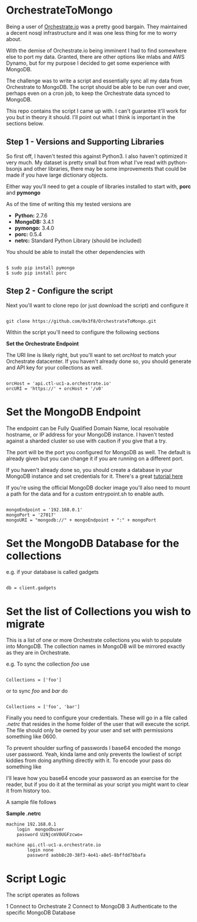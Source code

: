 # OrchestrateToMongo

Being a user of [Orchestrate.io](https://orchestrate.io) was a pretty good bargain.  They maintained a decent nosql infrastructure and it was one less thing for me to worry about.

With the demise of Orchestrate.io being imminent I had to find somewhere else to port my data.  Granted, there are other options like mlabs and AWS Dynamo, but for my purpose I decided to get some experience with MongoDB.

The challenge was to write a script and essentially sync all my data from Orchestrate to MongoDB.  The script should be able to be run over and over, perhaps even on a cron job, to keep the Orchestrate data synced to MongoDB.

This repo contains the script I came up with.  I can't guarantee it'll work for you but in theory it should.  I'll point out what I think is important in the sections below.


## Step 1 - Versions and Supporting Libraries

So first off, I haven't tested this against Python3.  I also haven't optimized it very much.  My dataset is pretty small but from what I've read with python-bsonjs and other libraries, there may be some improvements that could be made if you have large dictionary objects.

Either way you'll need to get a couple of libraries installed to start with, **porc** and **pymongo**

As of the time of writing this my tested versions are

- **Python:** 2.7.6
- **MongoDB:** 3.4.1
- **pymongo:** 3.4.0
- **porc:** 0.5.4
- **netrc:** Standard Python Library (should be included)


You should be able to install the other dependencies with


```

$ sudo pip install pymongo
$ sudo pip install porc

```

## Step 2 - Configure the script

Next you'll want to clone repo (or just download the script) and configure it

```

git clone https://github.com/0x3f8/OrchestrateToMongo.git

```

Within the script you'll need to configure the following sections

**Set the Orchestrate Endpoint**

The URI line is likely right, but you'll want to set *orcHost* to match your Orchestrate datacenter.  If you haven't already done so, you should generate and API key for your collections as well.

```

orcHost = 'api.ctl-uc1-a.orchestrate.io'
orcURI = 'https://' + orcHost + '/v0'
```

# Set the MongoDB Endpoint

The endpoint can be Fully Qualified Domain Name, local resolvable hostname, or IP address for your MongoDB instance.  I haven't tested against a sharded cluster so use with caution if you give that a try.

The port will be the port you configured for MongoDB as well.  The default is already given but you can change it if you are running on a different port.

If you haven't already done so, you should create a database in your MongoDB instance and set credentials for it.  There's a great [tutorial here](https://docs.mongodb.com/manual/core/authorization/)

If you're using the official MongoDB docker image you'll also need to mount a path for the data and for a custom entrypoint.sh to enable auth.


```

mongoEndpoint = '192.168.0.1'
mongoPort = '27017'
mongoURI = "mongodb://" + mongoEndpoint + ":" + mongoPort
```
# Set the MongoDB Database for the collections

e.g. if your database is called gadgets

```

db = client.gadgets

```

# Set the list of Collections you wish to migrate

This is a list of one or more Orchestrate collections you wish to populate into MongoDB.  The collection names in MongoDB will be mirrored exactly as they are in Orchestrate.

e.g. To sync the collection *foo* use

```

Collections = ['foo']
```

or to sync *foo* and *bar* do

```

Collections = ['foo', 'bar']
```

Finally you need to configure your credentials.  These will go in a file called *.netrc* that resides in the home folder of the user that will execute the script.  The file should only be owned by your user and set with permissions something like 0600.

To prevent shoulder surfing of passwords I base64 encoded the mongo user password.  Yeah, kinda lame and only prevents the lowliest of script kiddies from doing anything directly with it.  To encode your pass do something like

I'll leave how you base64 encode your password as an exercise for the reader, but if you do it at the terminal as your script you might want to clear it from history too.

A sample file follows

**Sample .netrc**

```
machine 192.168.0.1
	login  mongodbuser
	password UzNjcmV0UGFzcwo=

machine api.ctl-uc1-a.orchestrate.io
        login none
        password aabb8c20-38f3-4e41-a8e5-8bffdd7bbafa
```

# Script Logic

The script operates as follows

1 Connect to Orchestrate
2 Connect to MongoDB
3 Authenticate to the specific MongoDB Database 